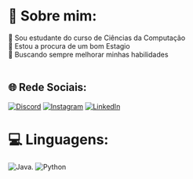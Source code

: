 # 💫 Sobre mim:
🔭 Sou estudante do curso de Ciências da Computação<br>👯 Estou a procura de um bom Estagio <br>🤝 Buscando sempre melhorar minhas habilidades<br><br>


## 🌐 Rede Sociais:
[![Discord](https://img.shields.io/badge/Discord-%237289DA.svg?logo=discord&logoColor=white)](https://discord.gg/ghF_) [![Instagram](https://img.shields.io/badge/Instagram-%23E4405F.svg?logo=Instagram&logoColor=white)](https://www.instagram.com/gutssz_/) [![LinkedIn](https://img.shields.io/badge/LinkedIn-%230077B5.svg?logo=linkedin&logoColor=white)](https://www.linkedin.com/in/gustavo-henrique-ferreira-santos-17464021b/) 

# 💻 Linguagens:
![Java](https://br.vexels.com/png-svg/previsualizar/166401/icone-da-linguagem-de-programacao-java). ![Python](https://img.shields.io/badge/python-3670A0?style=for-the-badge&logo=python&logoColor=ffdd54)


<!-- Proudly created with GPRM ( https://gprm.itsvg.in ) -->
